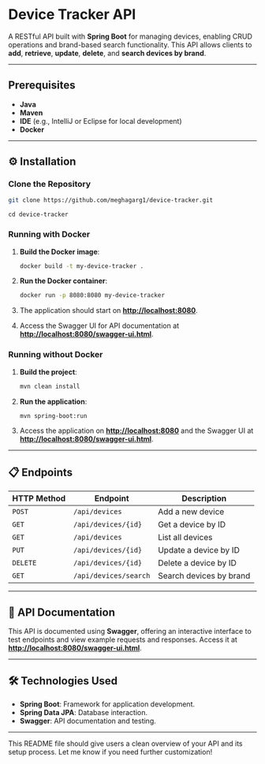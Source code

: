 #  Device Tracker API

A RESTful API built with **Spring Boot** for managing devices, enabling CRUD operations and brand-based search functionality. This API allows clients to **add**, **retrieve**, **update**, **delete**, and **search devices by brand**.

---

## Prerequisites

- **Java**
- **Maven**
- **IDE** (e.g., IntelliJ or Eclipse for local development)
- **Docker**

---

## ⚙️ Installation

### Clone the Repository
```bash
git clone https://github.com/meghagarg1/device-tracker.git
```

```
cd device-tracker
```

### Running with Docker

1. **Build the Docker image**:
   ```bash
   docker build -t my-device-tracker .
   ```

2. **Run the Docker container**:
   ```bash
   docker run -p 8080:8080 my-device-tracker
   ```

3. The application should start on **[http://localhost:8080](http://localhost:8080)**.

4. Access the Swagger UI for API documentation at **[http://localhost:8080/swagger-ui.html](http://localhost:8080/swagger-ui.html)**.

### Running without Docker

1. **Build the project**:
   ```bash
   mvn clean install
   ```

2. **Run the application**:
   ```bash
   mvn spring-boot:run
   ```

3. Access the application on **[http://localhost:8080](http://localhost:8080)** and the Swagger UI at **[http://localhost:8080/swagger-ui.html](http://localhost:8080/swagger-ui.html)**.

---

## 📋 Endpoints

| HTTP Method | Endpoint              | Description                  |
|-------------|-----------------------|------------------------------|
| `POST`      | `/api/devices`        | Add a new device             |
| `GET`       | `/api/devices/{id}`   | Get a device by ID           |
| `GET`       | `/api/devices`        | List all devices             |
| `PUT`       | `/api/devices/{id}`   | Update a device by ID        |
| `DELETE`    | `/api/devices/{id}`   | Delete a device by ID        |
| `GET`       | `/api/devices/search` | Search devices by brand      |

---

## 📑 API Documentation

This API is documented using **Swagger**, offering an interactive interface to test endpoints and view example requests and responses. Access it at **[http://localhost:8080/swagger-ui.html](http://localhost:8080/swagger-ui.html)**.

---

## 🛠 Technologies Used

- **Spring Boot**: Framework for application development.
- **Spring Data JPA**: Database interaction.
- **Swagger**: API documentation and testing.

---

This README file should give users a clean overview of your API and its setup process. Let me know if you need further customization!
